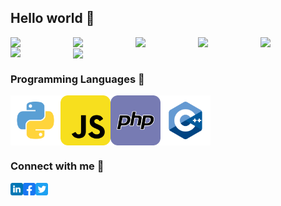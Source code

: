## Hello world 👋

<img align="left" width="100px" src="https://avatars.dicebear.com/api/initials/I.svg" />
<img align="left" width="100px" src="https://avatars.dicebear.com/api/initials/_.svg" />
<img align="left" width="100px" src="https://avatars.dicebear.com/api/initials/am.svg" />
<img align="left" width="100px" src="https://avatars.dicebear.com/api/initials/_.svg" />
<img align="left" width="100px" src="https://avatars.dicebear.com/api/initials/Ma.svg" />
<img align="left" width="100px" src="https://avatars.dicebear.com/api/initials/rt.svg" />
<img align="center" width="100px" src="https://avatars.dicebear.com/api/initials/in.svg" />

### Programming Languages 🐍
<img align="left" width="80px" src="https://raw.githubusercontent.com/edent/SuperTinyIcons/fa85669367bb1182ad208b7c2fed85ba05d574bb/images/svg/python.svg" />
<img align="left" width="80px" src="https://raw.githubusercontent.com/edent/SuperTinyIcons/fa85669367bb1182ad208b7c2fed85ba05d574bb/images/svg/javascript.svg" />
<img align="left" width="80px" src="https://raw.githubusercontent.com/edent/SuperTinyIcons/fa85669367bb1182ad208b7c2fed85ba05d574bb/images/svg/php.svg" />
<img align="center" width="80px" src="https://raw.githubusercontent.com/edent/SuperTinyIcons/fa85669367bb1182ad208b7c2fed85ba05d574bb/images/svg/cplusplus.svg" />

### Connect with me 🔗

<a href="https://www.linkedin.com/in/nitram-dev/">
  <img align="left" height="20px" src="https://raw.githubusercontent.com/edent/SuperTinyIcons/099dc12b59179d07d534069bc8551718f786d91a/images/svg/linkedin.svg" />
</a>
<a href="https://www.facebook.com/nitram.dev/">
  <img align="left" height="20px" src="https://raw.githubusercontent.com/edent/SuperTinyIcons/099dc12b59179d07d534069bc8551718f786d91a/images/svg/facebook.svg"/>
</a>
<a href="https://twitter.com/nitram_dev">
  <img align="left" height="20px" src="https://raw.githubusercontent.com/edent/SuperTinyIcons/099dc12b59179d07d534069bc8551718f786d91a/images/svg/twitter.svg"/>
</a>

